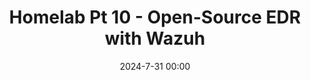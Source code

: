 ---
title: "Homelab Pt 10 - Open-Source EDR with Wazuh"
date: 2024-7-31 00:00
categories: ["Homelab", "Security"]

img_path: /assets/img/2024-08-01-open-source-edr-with-wazuh
image:
    path: thumbnail.JPEG
    alt: Spada Lake, Washington
---